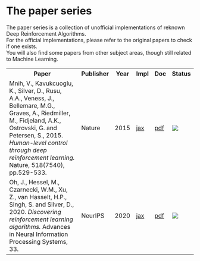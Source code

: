 # The paper series

The paper series is a collection of unofficial implementations of reknown Deep Reinforcement Algorithms.   
For the official implementations, please refer to the original papers to check if one exists.   
You will also find some papers from other subject areas, though still related to Machine Learning.   


<table>
  <tr>
    <th>Paper</th>
    <th>Publisher</th>
    <th>Year</th>
    <th>Impl</th>
    <th>Doc</th>
    <th>Status</th>
  </tr>
  
<!-- DQN -->
  <tr>
    <td>Mnih, V., Kavukcuoglu, K., Silver, D., Rusu, A.A., Veness, J., Bellemare, M.G., Graves, A., Riedmiller, M., Fidjeland, A.K., Ostrovski, G. and Petersen, S., 2015. <i>Human-level control through deep reinforcement learning.</i> Nature, 518(7540), pp.529-533. </td>
    <td>Nature</td>
    <td>2015</td>
    <td><a href=https://github.com/epignatelli/human-level-control-through-deep-reinforcement-learning>jax</a></td>
    <td><a href=https://www.nature.com/articles/nature14236>pdf</a></td>
    <td><img src=https://www.repostatus.org/badges/latest/active.svg></td>
  </tr>
  
<!-- Discovering RL algorithms -->
  <tr>
    <td>Oh, J., Hessel, M., Czarnecki, W.M., Xu, Z., van Hasselt, H.P., Singh, S.  and Silver, D., 2020. <i>Discovering reinforcement learning algorithms.</i>  Advances in Neural Information Processing Systems, 33.</td>
    <td>NeurIPS</td>
    <td>2020</td>
    <td><a href=https://github.com/epignatelli/discovering-reinforcement-learning-algorithms>jax</a></td>
    <td><a href=https://proceedings.neurips.cc/paper/2020/file/0b96d81f0494fde5428c7aea243c9157-Paper.pdf>pdf</a></td>
    <td><img src=https://www.repostatus.org/badges/latest/wip.svg></td>
  </tr>
  


</table>
